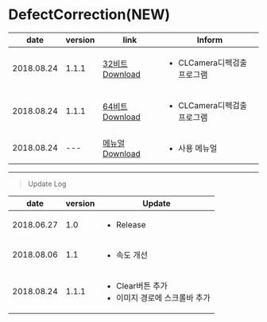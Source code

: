 
# DefectCorrection(NEW)

| date | version | link | Inform |
|---|---|---|---|
| 2018.08.24 | 1.1.1 | [32비트 Download](https://github.com/CREVIS/Camera/raw/master/Tools/DefectCorrection_CL/DefectCorrection_CL(x86)_v1.1.1.zip)| <ul><li>CLCamera디펙검출 프로그램<br/></li> |
| 2018.08.24 | 1.1.1 | [64비트 Download](https://github.com/CREVIS/Camera/raw/master/Tools/DefectCorrection_CL/DefectCorrection_CL(x64)_v1.1.1.zip)| <ul><li>CLCamera디펙검출 프로그램<br/></li> |
| 2018.08.24 | --- | [메뉴얼 Download](https://github.com/CREVIS/Camera/raw/master/Tools/DefectCorrection_CL/DefectCorrection_CL_v1.1.1%20%EB%A9%94%EB%89%B4%EC%96%BC.pdf)| <ul><li> 사용 메뉴얼<br/></li> |
  
  
  
  
---------------
>Update Log

| date | version | Update |
|---|---|---|
| 2018.06.27 |1.0| <ul><li> Release <br/></li> |
| 2018.08.06 |1.1| <ul><li> 속도 개선 <br/></li> |
| 2018.08.24 |1.1.1| <ul><li> Clear버튼 추가 <br/></li> <li> 이미지 경로에 스크롤바 추가 <br/></li> |
  
